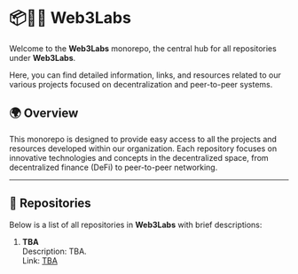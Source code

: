 # 📦⛓️‍💥 **Web3Labs**

Welcome to the **Web3Labs** monorepo, the central hub for all repositories under **Web3Labs**. 

Here, you can find detailed information, links, and resources related to our various projects focused on decentralization and peer-to-peer systems.

## 🌍 **Overview**

This monorepo is designed to provide easy access to all the projects and resources developed within our organization. Each repository focuses on innovative technologies and concepts in the decentralized space, from decentralized finance (DeFi) to peer-to-peer networking.

---

## 🔗 **Repositories**

Below is a list of all repositories in **Web3Labs** with brief descriptions:

1. **TBA**  
   Description: TBA.  
   Link: [TBA](TBA)
